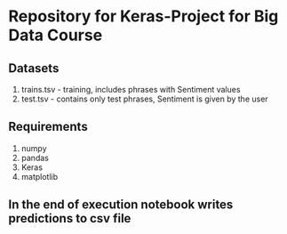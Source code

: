 # Repository for Keras-Project for Big Data Course
## Datasets
1. trains.tsv - training, includes phrases with Sentiment values
2. test.tsv - contains only test phrases, Sentiment is given by the user
## Requirements
1. numpy
2. pandas
3. Keras
4. matplotlib

## In the end of execution notebook writes predictions to csv file
